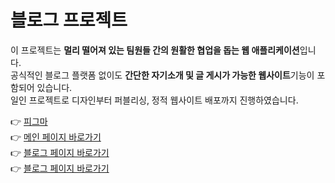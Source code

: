 # 블로그 프로젝트

이 프로젝트는 **멀리 떨어져 있는 팀원들 간의 원활한 협업을 돕는 웹 애플리케이션**입니다. <br/>
공식적인 블로그 플랫폼 없이도 **간단한 자기소개 및 글 게시가 가능한 웹사이트**기능이 포함되어 있습니다.<br/>
일인 프로젝트로 디자인부터 퍼블리싱, 정적 웹사이트 배포까지 진행하였습니다.

👉 [피그마](https://www.figma.com/design/70K7HCVIsWTcIM9N1iwOTW/Blog-Design-%EC%B5%9C%EC%A2%85-2?node-id=71086-893&t=bVxAaQpgC9h5PVge-1)<br/>
👉 [메인 페이지 바로가기](https://ijieun0123.github.io/blog/)<br/>
👉 [블로그 페이지 바로가기](https://ijieun0123.github.io/blog/blog.html/)<br/>
👉 [블로그 페이지 바로가기](https://ijieun0123.github.io/blog/blog-detail.html/)
